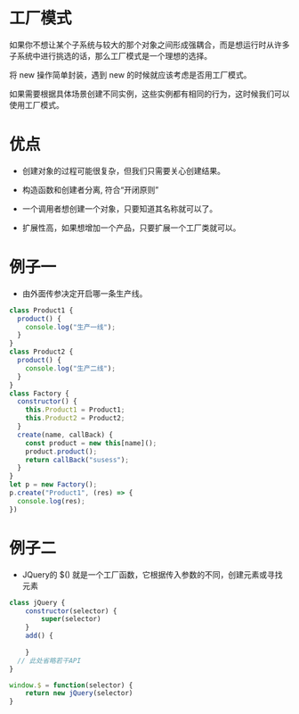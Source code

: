 # 工厂模式

如果你不想让某个子系统与较大的那个对象之间形成强耦合，而是想运行时从许多子系统中进行挑选的话，那么工厂模式是一个理想的选择。

将 new 操作简单封装，遇到 new 的时候就应该考虑是否用工厂模式。

如果需要根据具体场景创建不同实例，这些实例都有相同的行为，这时候我们可以使用工厂模式。


# 优点

- 创建对象的过程可能很复杂，但我们只需要关心创建结果。

- 构造函数和创建者分离, 符合“开闭原则”

- 一个调用者想创建一个对象，只要知道其名称就可以了。

- 扩展性高，如果想增加一个产品，只要扩展一个工厂类就可以。



# 例子一

- 由外面传参决定开启哪一条生产线。

```js
class Product1 {
  product() {
    console.log("生产一线");
  }
}
class Product2 {
  product() {
    console.log("生产二线");
  }
}
class Factory {
  constructor() {
    this.Product1 = Product1;
    this.Product2 = Product2;
  }
  create(name, callBack) {
    const product = new this[name]();
    product.product();
    return callBack("susess");
  }
}
let p = new Factory();
p.create("Product1", (res) => {
  console.log(res);
})
```


# 例子二

- JQuery的 $() 就是一个工厂函数，它根据传入参数的不同，创建元素或寻找元素

```js
class jQuery {
    constructor(selector) {
        super(selector)
    }
    add() {
        
    }
  // 此处省略若干API
}

window.$ = function(selector) {
    return new jQuery(selector)
}
```